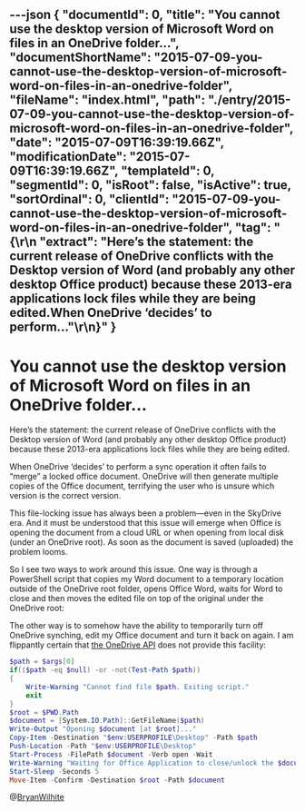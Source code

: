 ---json
{
  "documentId": 0,
  "title": "You cannot use the desktop version of Microsoft Word on files in an OneDrive folder…",
  "documentShortName": "2015-07-09-you-cannot-use-the-desktop-version-of-microsoft-word-on-files-in-an-onedrive-folder",
  "fileName": "index.html",
  "path": "./entry/2015-07-09-you-cannot-use-the-desktop-version-of-microsoft-word-on-files-in-an-onedrive-folder",
  "date": "2015-07-09T16:39:19.66Z",
  "modificationDate": "2015-07-09T16:39:19.66Z",
  "templateId": 0,
  "segmentId": 0,
  "isRoot": false,
  "isActive": true,
  "sortOrdinal": 0,
  "clientId": "2015-07-09-you-cannot-use-the-desktop-version-of-microsoft-word-on-files-in-an-onedrive-folder",
  "tag": "{\r\n  \"extract\": \"Here’s the statement: the current release of OneDrive conflicts with the Desktop version of Word (and probably any other desktop Office product) because these 2013-era applications lock files while they are being edited.When OneDrive ‘decides’ to perform...\"\r\n}"
}
---

# You cannot use the desktop version of Microsoft Word on files in an OneDrive folder…

Here’s the statement: the current release of OneDrive conflicts with the Desktop version of Word (and probably any other desktop Office product) because these 2013-era applications lock files while they are being edited.

When OneDrive ‘decides’ to perform a sync operation it often fails to “merge” a locked office document. OneDrive will then generate multiple copies of the Office document, terrifying the user who is unsure which version is the correct version.

This file-locking issue has always been a problem—even in the SkyDrive era. And it must be understood that this issue will emerge when Office is opening the document from a cloud URL or when opening from local disk (under an OneDrive root). As soon as the document is saved (uploaded) the problem looms.

So I see two ways to work around this issue. One way is through a PowerShell script that copies my Word document to a temporary location outside of the OneDrive root folder, opens Office Word, waits for Word to close and then moves the edited file on top of the original under the OneDrive root:

The other way is to somehow have the ability to temporarily turn off OneDrive synching, edit my Office document and turn it back on again. I am flippantly certain that [the OneDrive API](https://blog.onedrive.com/the-new-onedrive-api/) does not provide this facility:

```powershell
$path = $args[0]
if(($path -eq $null) -or -not(Test-Path $path))
{
    Write-Warning "Cannot find file $path. Exiting script."
    exit
}
$root = $PWD.Path
$document = [System.IO.Path]::GetFileName($path)
Write-Output "Opening $document [at $root]..."
Copy-Item -Destination "$env:USERPROFILE\Desktop" -Path $path
Push-Location -Path "$env:USERPROFILE\Desktop"
Start-Process -FilePath $document -Verb open -Wait
Write-Warning "Waiting for Office Application to close/unlock the $document…"
Start-Sleep -Seconds 5
Move-Item -Confirm -Destination $root -Path $document
```

@[BryanWilhite](https://twitter.com/BryanWilhite)
